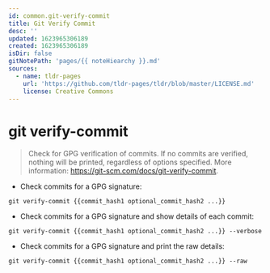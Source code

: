 ```yaml
---
id: common.git-verify-commit
title: Git Verify Commit
desc: ''
updated: 1623965306189
created: 1623965306189
isDir: false
gitNotePath: 'pages/{{ noteHiearchy }}.md'
sources:
  - name: tldr-pages
    url: 'https://github.com/tldr-pages/tldr/blob/master/LICENSE.md'
    license: Creative Commons
---
```

# git verify-commit

> Check for GPG verification of commits.
> If no commits are verified, nothing will be printed, regardless of options specified.
> More information: <https://git-scm.com/docs/git-verify-commit>.

- Check commits for a GPG signature:

`git verify-commit {{commit_hash1 optional_commit_hash2 ...}}`

- Check commits for a GPG signature and show details of each commit:

`git verify-commit {{commit_hash1 optional_commit_hash2 ...}} --verbose`

- Check commits for a GPG signature and print the raw details:

`git verify-commit {{commit_hash1 optional_commit_hash2 ...}} --raw`

